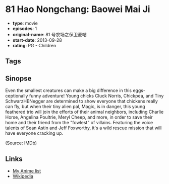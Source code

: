 # 81 Hao Nongchang: Baowei Mai Ji

-   **type**: movie
-   **episodes**: 1
-   **original-name**: 81 号农场之保卫麦咭
-   **start-date**: 2013-09-28
-   **rating**: PG - Children

## Tags

## Sinopse

Even the smallest creatures can make a big difference in this eggs-ceptionally funny adventure! Young chicks Cluck Norris, Chickpea, and Tiny SchwarzHENegger are determined to show everyone that chickens really can fly, but when their tiny alien pal, Magic, is in danger, this young feathered trio will join the efforts of their animal neighbors, including Charlie Horse, Angelina Poultrie, Meryl Cheep, and more, in order to save their home and their friend from the "fowlest" of villains. Featuring the voice talents of Sean Astin and Jeff Foxworthy, it's a wild rescue mission that will have everyone cracking up.

(Source: IMDb)

## Links

-   [My Anime list](https://myanimelist.net/anime/49133/81_Hao_Nongchang__Baowei_Mai_Ji)
-   [Wikipedia](https://baike.baidu.com/item/81%E5%8F%B7%E5%86%9C%E5%9C%BA%E4%B9%8B%E4%BF%9D%E5%8D%AB%E9%BA%A6%E5%92%AD)
